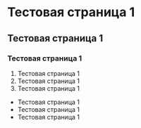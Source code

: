 # Тестовая страница 1

## Тестовая страница 1

### Тестовая страница 1

1. Тестовая страница 1
2. Тестовая страница 1
3. Тестовая страница 1

- Тестовая страница 1
- Тестовая страница 1
- Тестовая страница 1
